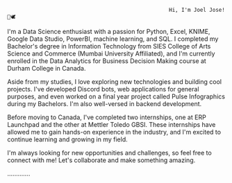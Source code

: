                                                         Hi, I'm Joel Jose!👋🕊️

I'm a Data Science enthusiast with a passion for Python, Excel, KNIME, Google Data Studio, PowerBI, machine learning, and SQL. I completed my Bachelor's degree in Information Technology from SIES College of Arts Science and Commerce (Mumbai University Affiliated), and I'm currently enrolled in the Data Analytics for Business Decision Making course at Durham College in Canada.

Aside from my studies, I love exploring new technologies and building cool projects. I've developed Discord bots, web applications for general purposes, and even worked on a final year project called Pulse Infographics during my Bachelors. I'm also well-versed in backend development.

Before moving to Canada, I've completed two internships, one at ERP Launchpad and the other at Mettler Toledo GBSI. These internships have allowed me to gain hands-on experience in the industry, and I'm excited to continue learning and growing in my field.

I'm always looking for new opportunities and challenges, so feel free to connect with me! Let's collaborate and make something amazing.

.............

